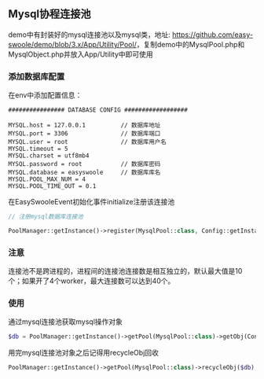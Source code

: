 ## Mysql协程连接池
demo中有封装好的mysql连接池以及mysql类，地址: <https://github.com/easy-swoole/demo/blob/3.x/App/Utility/Pool/>，复制demo中的MysqlPool.php和MysqlObject.php并放入App/Utility中即可使用

### 添加数据库配置
在env中添加配置信息：
```dotenv
################ DATABASE CONFIG ##################

MYSQL.host = 127.0.0.1          // 数据库地址
MYSQL.port = 3306               // 数据库端口
MYSQL.user = root               // 数据库用户名   
MYSQL.timeout = 5
MYSQL.charset = utf8mb4         
MYSQL.password = root           // 数据库密码
MYSQL.database = easyswoole     // 数据库库名
MYSQL.POOL_MAX_NUM = 4
MYSQL.POOL_TIME_OUT = 0.1
```
在EasySwooleEvent初始化事件initialize注册该连接池
```php
// 注册mysql数据库连接池

PoolManager::getInstance()->register(MysqlPool::class, Config::getInstance()->getConf('MYSQL.POOL_MAX_NUM'));
```

### 注意
连接池不是跨进程的，进程间的连接池连接数是相互独立的，默认最大值是10个；如果开了4个worker，最大连接数可以达到40个。

### 使用

通过mysql连接池获取mysql操作对象

```php
$db = PoolManager::getInstance()->getPool(MysqlPool::class)->getObj(Config::getInstance()->getConf('MYSQL.POOL_TIME_OUT'));
```

用完mysql连接池对象之后记得用recycleObj回收

```php
PoolManager::getInstance()->getPool(MysqlPool::class)->recycleObj($db);
```
